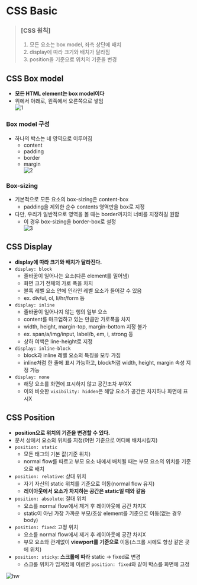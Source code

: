 # CSS Basic
> ### [CSS 원칙]
> 1. 모든 요소는 box model, 좌측 상단에 배치  
> 2. display에 따라 크기와 배치가 달라짐  
> 3. position을 기준으로 위치의 기준을 변경  


## CSS Box model
- **모든 HTML element는 box model이다**
- 위에서 아래로, 왼쪽에서 오른쪽으로 쌓임  
![1](https://user-images.githubusercontent.com/108309396/223601980-8425cfab-0140-4552-8b84-fb9f5e7ad4a0.png)  

### Box model 구성
- 하나의 박스는 네 영역으로 이루어짐
  - content
  - padding
  - border
  - margin  
![2](https://user-images.githubusercontent.com/108309396/223601985-7c6c6c0e-cd48-42ee-ba97-76f163179bd0.png)  

### Box-sizing
- 기본적으로 모든 요소의 box-sizing은 content-box
  - padding을 제외한 순수 contents 영역만을 box로 지정
- 다만, 우리가 일반적으로 영역을 볼 때는 border까지의 너비를 지정하길 원함
  - 이 경우 box-sizing을 border-box로 설정  
![3](https://user-images.githubusercontent.com/108309396/223601989-ddba23ba-e208-4c55-8254-495da073478e.png)  

## CSS Display
- **display에 따라 크기와 배치가 달라진다.**
- `display: block`
  - 줄바꿈이 일어나는 요소(다른 element를 밀어냄)
  - 화면 크기 전체의 가로 폭을 차지
  - 블록 레벨 요소 안에 인라인 레벨 요소가 들어갈 수 있음
  - ex. div/ul, ol, li/hr/form 등
- `display: inline`
  - 줄바꿈이 일어나지 않는 행의 일부 요소
  - content를 마크업하고 있는 만큼만 가로폭을 차지
  - width, height, margin-top, margin-bottom 지정 불가
  - ex. span/a/img/input, label/b, em, i, strong 등
  - 상하 여백은 line-height로 지정
- `display: inline-block`
  - block과 inline 레벨 요소의 특징을 모두 가짐
  - inline처럼 한 줄에 표시 가능하고, block처럼 width, height, margin 속성 지정 가능
- `display: none`
  - 해당 요소를 화면에 표시하지 않고 공간조차 부여X
  - 이와 비슷한 `visibility: hidden`은 해당 요소가 공간은 차지하나 화면에 표시X

## CSS Position
- **position으로 위치의 기준을 변경할 수 있다.**
- 문서 상에서 요소의 위치를 지정(어떤 기준으로 어디에 배치시킬지)
- `position: static`
  - 모든 태그의 기본 값(기준 위치)
  - normal flow를 따르고 부모 요소 내에서 배치될 때는 부모 요소의 위치를 기준으로 배치
- `position: relative`: 상대 위치
  - 자기 자신의 static 위치를 기준으로 이동(normal flow 유지)
  - **레이아웃에서 요소가 차지하는 공간은 static일 때와 같음**
- `position: absolute`: 절대 위치
  - 요소를 normal flow에서 제거 후 레이아웃에 공간 차지X
  - static이 아닌 가장 가까운 부모/조상 element를 기준으로 이동(없는 경우 body)
- `position: fixed`: 고정 위치
  - 요소를 normal flow에서 제거 후 레이아웃에 공간 차지X
  - 부모 요소와 관계없이 **viewport를 기준으로** 이동(스크롤 시에도 항상 같은 곳에 위치)
- `position: sticky`: **스크롤에 따라** static &rarr; fixed로 변경
  - 스크롤 위치가 임계점에 이르면 `position: fixed`와 같이 박스를 화면에 고정

![hw](https://user-images.githubusercontent.com/108309396/223601991-8551d44c-33e5-4c92-98cb-a7a015d557f0.png)

